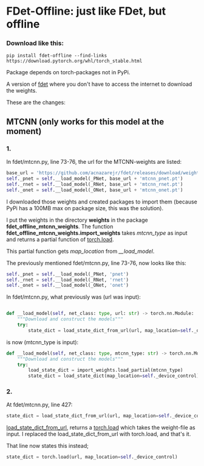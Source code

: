# FDet-Offline: just like FDet, but offline

### Download like this: 
```console
pip install fdet-offline --find-links https://download.pytorch.org/whl/torch_stable.html
```

Package depends on torch-packages not in PyPi.

A version of [fdet](https://github.com/acnazarejr/fdet)
where you don't have to access the internet to download the weights.

These are the changes:

## MTCNN (only works for this model at the moment)
### 1.

In fdet/mtcnn.py, line 73-76, the url for the MTCNN-weights are listed:

```python
base_url = 'https://github.com/acnazarejr/fdet/releases/download/weights/'
self._pnet = self.__load_model(_PNet, base_url + 'mtcnn_pnet.pt')
self._rnet = self.__load_model(_RNet, base_url + 'mtcnn_rnet.pt')
self._onet = self.__load_model(_ONet, base_url + 'mtcnn_onet.pt')
```
I downloaded those weights and created packages to import them (because PyPi has a 100MB max on package size, this was the solution).

I put the weights in the directory **weights** in the package **fdet_offline_mtcnn_weights**.
The function **fdet_offline_mtcnn_weights.import_weights** takes *mtcnn_type* as input
and returns a partial function of [torch.load](https://pytorch.org/docs/stable/generated/torch.load.html#torch.load).

This partial function gets *map_location* from *__load_model*.

The previously mentioned fdet/mtcnn.py, line 73-76, now looks like this:

```python
self._pnet = self.__load_model(_PNet, 'pnet')
self._rnet = self.__load_model(_RNet, 'rnet')
self._onet = self.__load_model(_ONet, 'onet')
```

In fdet/mtcnn.py, what previously was (url was input):

```python

def __load_model(self, net_class: type, url: str) -> torch.nn.Module:
    """Download and construct the models"""
    try:
        state_dict = load_state_dict_from_url(url, map_location=self._device_control)
```

is now (mtcnn_type is input):


```python
def __load_model(self, net_class: type, mtcnn_type: str) -> torch.nn.Module:
    """Download and construct the models"""
    try:
        load_state_dict = import_weights.load_partial(mtcnn_type)
        state_dict = load_state_dict(map_location=self._device_control)
```


### 2.

At fdet/mtcnn.py, line 427:

```python
state_dict = load_state_dict_from_url(url, map_location=self._device_control)
```

[load_state_dict_from_url](https://pytorch.org/docs/stable/_modules/torch/hub.html#load_state_dict_from_url), returns a [torch.load](https://pytorch.org/docs/stable/generated/torch.load.html#torch.load) which takes the weight-file as input.
I replaced the load_state_dict_from_url with torch.load, and that's it. 

That line now states this instead;

```python
state_dict = torch.load(url, map_location=self._device_control)
```
